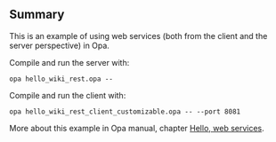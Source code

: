 Summary
-------

This is an example of using web services (both from the client and the server perspective) in Opa.

Compile and run the server with:

`opa hello_wiki_rest.opa --`

Compile and run the client with:

`opa hello_wiki_rest_client_customizable.opa -- --port 8081`

More about this example in Opa manual, chapter [Hello, web services](http://doc.opalang.org/manual/Hello--web-services----client).
